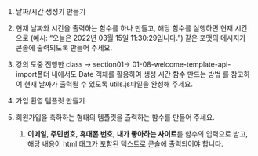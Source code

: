 1. 날짜/시간 생성기 만들기

1. 현재 날짜와 시간을 출력하는 함수를 하나 만들고, 해당 함수를 실행하면 현재 시간으로 (예시: “오늘은 2022년 03월 15일 11:30:29입니다.”) 같은 포맷의 메시지가 콘솔에 출력되도록 만들어 주세요.

1. 강의 도중 진행한 class → section01→ 01-08-welcome-template-api-import폴더 내에서도 Date 객체를 활용하여 생성 시간 함수 만드는 방법 를 참고하여 현재 날짜가 출력될 수 있도록 utils.js파일을 완성해 주세요.

1. 가입 환영 템플릿 만들기

1. 회원가입을 축하하는 형태의 템플릿을 출력하는 함수를 만들어 주세요.
   1. **이메일**, **주민번호**, **휴대폰 번호**, **내가 좋아하는 사이트**를 함수의 입력으로 받고, 해당 내용이 html 태그가 포함된 텍스트로 콘솔에 출력되어야 합니다.
